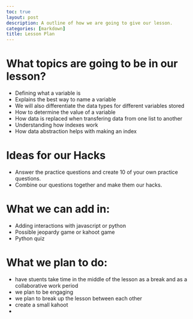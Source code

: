 ```yaml
---
toc: true
layout: post
description: A outline of how we are going to give our lesson.
categories: [markdown]
title: Lesson Plan 
---
```


# What topics are going to be in our lesson?

- Defining what a variable is
- Explains the best way to name a variable
- We will also differentiate the data types for different variables stored
- How to determine the value of a variable
- How data is replaced when transfering data from one list to another
- Understanding how indexes work
- How data abstraction helps with making an index 

# Ideas for our Hacks

- Answer the practice questions and create 10 of your own practice questions.
- Combine our questions together and make them our hacks.

# What we can add in:

- Adding interactions with javascript or python
- Possible jeopardy game or kahoot game
- Python quiz

# What we plan to do:

- have stuents take time in the middle of the lesson as a break and as a collaborative work period
- we plan to be engaging
- we plan to break up the lesson between each other
- create a small kahoot
- 